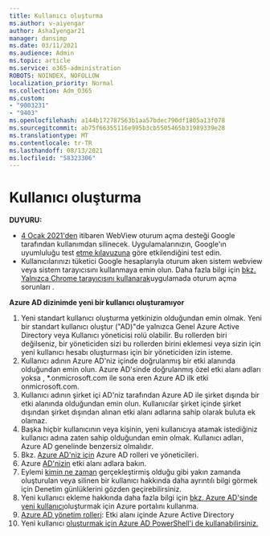 ```yaml
---
title: Kullanıcı oluşturma
ms.author: v-aiyengar
author: AshaIyengar21
manager: dansimp
ms.date: 03/11/2021
ms.audience: Admin
ms.topic: article
ms.service: o365-administration
ROBOTS: NOINDEX, NOFOLLOW
localization_priority: Normal
ms.collection: Adm_O365
ms.custom:
- "9003231"
- "9403"
ms.openlocfilehash: a144b172787563b1aa57bdec790df1805a13f078
ms.sourcegitcommit: ab75f66355116e995b3cb5505465b31989339e28
ms.translationtype: MT
ms.contentlocale: tr-TR
ms.lasthandoff: 08/13/2021
ms.locfileid: "58323306"
---
```

# <a name="create-user"></a>Kullanıcı oluşturma

**DUYURU:**

- [4 Ocak 2021'den](https://docs.microsoft.com/azure/active-directory/external-identities/google-federation#deprecation-of-webview-sign-in-support) itibaren WebView oturum açma desteği Google tarafından kullanımdan silinecek. Uygulamalarınızın, Google'ın uyumluluğu test [etme kılavuzuna](https://go.microsoft.com/fwlink/?linkid=2157323) göre etkilendiğini test edin.
- Kullanıcılarınızı tüketici Google hesaplarıyla oturum aken sistem webview veya sistem tarayıcısını kullanmaya emin olun. Daha fazla bilgi için [bkz. Yalnızca Chrome tarayıcısını kullanarak](https://docs.microsoft.com/office365/troubleshoot/miscellaneous/chrome-behavior-affects-applications)uygulamada oturum açma sorunları .

**Azure AD dizinimde yeni bir kullanıcı oluşturamıyor**

1. Yeni standart kullanıcı oluşturma yetkinizin olduğundan emin olmak. Yeni bir standart kullanıcı oluştur ("AD)"de yalnızca Genel Azure Active Directory veya Kullanıcı yöneticisi rolü olabilir. Bu rollerden biri değilseniz, bir yöneticiden sizi bu rollerden birini eklemesi veya sizin için yeni kullanıcı hesabı oluşturması için bir yöneticiden izin isteme.
1. Kullanıcı adının Azure AD'niz içinde doğrulanmış bir etki alanında olduğundan emin olun. Azure AD'sinde doğrulanmış özel etki alanı adları yoksa , *.onmicrosoft.com ile sona eren Azure AD ilk etki onmicrosoft.com.
1. Kullanıcı adının şirket içi AD'niz tarafından Azure AD ile şirket dışında bir etki alanında olduğundan emin olun. Kullanıcılar şirket içinde şirket dışından şirket dışından alınan etki alanı adlarına sahip olarak buluta ek olamaz.
1. Başka hiçbir kullanıcının veya kişinin, yeni kullanıcıya atamak istediğiniz kullanıcı adına zaten sahip olduğundan emin olmak. Kullanıcı adları, Azure AD genelinde benzersiz olmalıdır.
1. Bkz. [Azure AD'niz için](https://portal.azure.com/#blade/Microsoft_AAD_IAM/ActiveDirectoryMenuBlade/RolesAndAdministrators) Azure AD rolleri ve yöneticileri.
1. Azure [AD'nizin](https://portal.azure.com/#blade/Microsoft_AAD_IAM/ActiveDirectoryMenuBlade/RolesAndAdministrators) etki alanı adlara bakın.
1. Eylemi [kimin ne zaman](https://portal.azure.com/#blade/Microsoft_AAD_IAM/ActiveDirectoryMenuBlade/RolesAndAdministrators) gerçekleştirmiş olduğu gibi yakın zamanda oluşturulan veya silinen bir kullanıcı hakkında daha ayrıntılı bilgi görmek için Denetim günlüklerini gözden geçirebilirsiniz.
1. Yeni kullanıcı ekleme hakkında daha fazla bilgi için [bkz. Azure AD'sinde yeni kullanıcı](https://docs.microsoft.com/azure/active-directory/active-directory-users-create-azure-portal)oluşturmak için Azure portalını kullanma.
1. [Azure AD yönetim rolleri](https://docs.microsoft.com/azure/active-directory/active-directory-assign-admin-roles): Etki alanı içinde Azure Active Directory
1. Yeni kullanıcı [oluşturmak için Azure AD PowerShell'i de kullanabilirsiniz.](https://docs.microsoft.com/powershell/module/azuread/new-azureaduser?view=azureadps-2.0)
